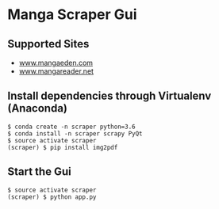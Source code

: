 # Manga Scraper Gui

## Supported Sites
- www.mangaeden.com
- www.mangareader.net


## Install dependencies through Virtualenv (Anaconda) 

```
$ conda create -n scraper python=3.6
$ conda install -n scraper scrapy PyQt
$ source activate scraper
(scraper) $ pip install img2pdf
```

## Start the Gui
```
$ source activate scraper
(scraper) $ python app.py
```

